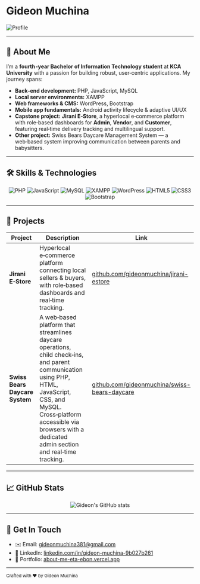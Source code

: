 # Gideon Muchina

![Profile]([https://komarev.com/ghpvc/?username=gideonmuchina&color=blue](https://github.com/Muchina27ke))

---

## 🚀 About Me

I’m a **fourth ‑year Bachelor of Information Technology student** at **KCA University** with a passion for building robust, user‑centric applications. My journey spans:

- **Back‑end development:** PHP, JavaScript, MySQL
- **Local server environments:** XAMPP
- **Web frameworks & CMS:** WordPress, Bootstrap
- **Mobile app fundamentals:** Android activity lifecycle & adaptive UI/UX
- **Capstone project:** **Jirani E‑Store**, a hyperlocal e‑commerce platform with role‑based dashboards for **Admin**, **Vendor**, and **Customer**, featuring real‑time delivery tracking and multilingual support.
- **Other project:** Swiss Bears Daycare Management System — a web‑based system improving communication between parents and babysitters.

---

## 🛠️ Skills & Technologies

<p align="center">
  <img alt="PHP" src="https://img.shields.io/badge/PHP-777BB4?style=for-the-badge&logo=php&logoColor=white" />
  <img alt="JavaScript" src="https://img.shields.io/badge/JavaScript-F7DF1E?style=for-the-badge&logo=javascript&logoColor=black" />
  <img alt="MySQL" src="https://img.shields.io/badge/MySQL-4479A1?style=for-the-badge&logo=mysql&logoColor=white" />
  <img alt="XAMPP" src="https://img.shields.io/badge/XAMPP-FB7A24?style=for-the-badge&logo=xampp&logoColor=white" />
  <img alt="WordPress" src="https://img.shields.io/badge/WordPress-21759B?style=for-the-badge&logo=wordpress&logoColor=white" />
  <img alt="HTML5" src="https://img.shields.io/badge/HTML5-E34F26?style=for-the-badge&logo=html5&logoColor=white" />
  <img alt="CSS3" src="https://img.shields.io/badge/CSS3-1572B6?style=for-the-badge&logo=css3&logoColor=white" />
  <img alt="Bootstrap" src="https://img.shields.io/badge/Bootstrap-563D7C?style=for-the-badge&logo=bootstrap&logoColor=white" />
</p>

---

## 💼 Projects

| Project                         | Description                                                                                                                                                                                                                                                      | Link                                                                                     |
| ------------------------------- | ---------------------------------------------------------------------------------------------------------------------------------------------------------------------------------------------------------------------------------------------------------------- | ---------------------------------------------------------------------------------------- |
| **Jirani E‑Store**              | Hyperlocal e‑commerce platform connecting local sellers & buyers, with role‑based dashboards and real‑time tracking.                                                                                                                                             | [github.com/gideonmuchina/jirani-estore](https://github.com/gideonmuchina/jirani-estore) |
| **Swiss Bears Daycare System**  | A web‑based platform that streamlines daycare operations, child check‑ins, and parent communication using PHP, HTML, JavaScript, CSS, and MySQL. Cross‑platform accessible via browsers with a dedicated admin section and real‑time tracking. | [github.com/gideonmuchina/swiss-bears-daycare](https://github.com/gideonmuchina/swiss-bears-daycare) |

---

## 📈 GitHub Stats

<p align="center">
  <img src="https://github-readme-stats.vercel.app/api?username=gideonmuchina&show_icons=true&theme=radical" alt="Gideon's GitHub stats" />
</p>

---

## 💌 Get In Touch

- ✉️ Email: [gideonmuchina381@gmail.com](mailto:gideonmuchina381@gmail.com)
- 💼 LinkedIn: [linkedin.com/in/gideon-muchina-9b027b261](https://www.linkedin.com/in/gideon-muchina-9b027b261)
- 📄 Portfolio: [about-me-eta-ebon.vercel.app](https://about-me-eta-ebon.vercel.app/)

---

<sub>Crafted with ❤️ by Gideon Muchina</sub>
